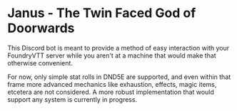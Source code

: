 # Janus - The Twin Faced God of Doorwards

This Discord bot is meant to provide a method of easy interaction with your FoundryVTT server while you aren't at a machine that would make that otherwise convenient.

For now, only simple stat rolls in DND5E are supported, and even within that frame more advanced mechanics like exhaustion, effects, magic items, etcetera
are not considered. A more robust implementation that would support any system is currently in progress.
